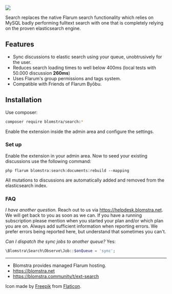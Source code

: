 ![](https://extiverse.com/extension/blomstra/search/open-graph-image)

Search replaces the native Flarum search functionality which relies on MySQL badly performing
fulltext search with one that is completely relying on the proven elasticsearch engine.

## Features

- Sync discussions to elastic search using your queue, unobtrusively for the user.
- Reduces search loading times to well below 400ms (local tests with 50.000 discussion **260ms**)
- Uses Flarum's group permissions and tags system.
- Compatible with Friends of Flarum Byōbu.

## Installation

Use composer:

```bash
composer require blomstra/search:*
```

Enable the extension inside the admin area and configure the settings.

### Set up

Enable the extension in your admin area. Now to seed your existing discussions use the following command:

```
php flarum blomstra:search:documents:rebuild --mapping
```

All mutations to discussions are automatically added and removed from the elasticsearch index.

### FAQ

*I have another question.*
Reach out to us via https://helpdesk.blomstra.net. We will get back to you as soon as we can. If you have a running subscription please mention when you started your plan and/or which plan you are on. Always add sufficient information when reporting errors. We prefer errors being reported here, but understand that sometimes you can't.

*Can I dispatch the sync jobs to another queue?*
Yes:

```php
\Blomstra\Search\Observe\Job::$onQueue = 'sync';
```

---

- Blomstra provides managed Flarum hosting.
- https://blomstra.net
- https://blomstra.community/t/ext-search

Icon made by [Freepik](https://www.freepik.com) from [Flaticon](https://www.flaticon.com/).
